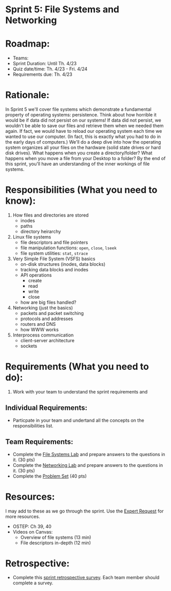 # Sprint 5: File Systems and Networking

# Roadmap:
* Teams:
* Sprint Duration: Until Th. 4/23
* Quiz date/time: Th. 4/23 - Fri. 4/24
* Requirements due: Th. 4/23

# Rationale: 
In Sprint 5 we'll cover file systems which demonstrate a fundamental property of operating systems: persistence.  Think about how horrible it would be if data did not persist on our systems!  If data did not persist, we wouldn't be able to save our files and retrieve them when we needed them again.  If fact, we would have to reload our operating system each time we wanted to use our computer.  (In fact, this is exactly what you had to do in the early days of computers.)  We'll do a deep dive into how the operating system organizes all your files on the hardware (solid state drives or hard disk drives).  What happens when you create a directory/folder?  What happens when you move a file from your Desktop to a folder?  By the end of this sprint, you'll have an understanding of the inner workings of file systems.

# Responsibilities (What you need to know):
1. How files and directories are stored
   * inodes
   * paths
   * directory heirarchy
2. Linux file systems
   * file descriptors and file pointers
   * file manipulation functions: `open`, `close`, `lseek`
   * file system utilities: `stat`, `strace`
3. Very Simple File System (VSFS) basics
   * on-disk structures (inodes, data blocks)
   * tracking data blocks and inodes
   * API operations
      * create
      * read
      * write
      * close
   * how are big files handled?
4. Networking (just the basics)
   * packets and packet switching
   * protocols and addresses
   * routers and DNS
   * how WWW works
5. Interprocess communication
   * client-server architecture
   * sockets 

# Requirements (What you need to do):
1.  Work with your team to understand the sprint requirements and 

## Individual Requirements:
   * Particpate in your team and undertand all the concepts on the responsibilities list. 

## Team Requirements:
   * Complete the [File Systems Lab](./fs_lab.md) and prepare answers to the questions in it. (30 pts)
   * Complete the [Networking Lab](./networking_lab.md) and prepare answers to the questions in it. (30 pts)
   * Complete the [Problem Set](./problem_set.pdf)  (40 pts)
   
# Resources:  
I may add to these as we go through the sprint.  Use the [Expert Request](https://rollins.co1.qualtrics.com/jfe/form/SV_0jNfbBpN1clDJfn?course=cms310s20&sprint=5) for more resources. 
   * OSTEP: Ch 39, 40
   * Videos on Canvas:
     * Overview of file systems (13 min)
     * File descriptors in-depth (12 min)


# Retrospective:
  * Complete this [sprint retrospective survey](https://rollins.co1.qualtrics.com/jfe/form/SV_3rAIzhpHFYbIixf?course=330s20&sprint=5).  Each team member should complete a survey.
